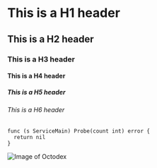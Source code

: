 # This is a H1 header
## This is a H2 header
### This is a H3 header
#### This is a H4 header
##### This is a H5 header
###### This is a H6 header

```golang
func (s ServiceMain) Probe(count int) error {
  return nil
} 
```


![Image of Octodex](https://octodex.github.com/images/privateinvestocat.jpg)
